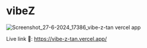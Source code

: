 # vibeZ

![Screenshot_27-6-2024_17386_vibe-z-tan vercel app](https://github.com/prabhat1001/vibeZ/assets/71027441/6f891d6a-4c19-4f34-8cd8-9aee7987ed21)


Live link 📍: https://vibe-z-tan.vercel.app/

